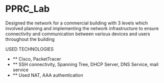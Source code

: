# PPRC_Lab
Designed the network for a commercial building with 3 levels which involved planning and implementing the network
infrastructure to ensure connectivity and communication between various devices and users throughout the building

USED TECHNOLOGIES
- ** Cisco, PacketTracer
- ** SSH connectivity, Spanning Tree, DHCP Server, DNS Service, mail service
- ** Used NAT, AAA authentication
